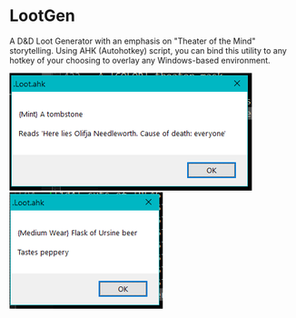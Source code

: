 # LootGen
A D&D Loot Generator with an emphasis on "Theater of the Mind" storytelling. Using AHK (Autohotkey) script, you can bind this utility to any hotkey of your choosing to overlay any Windows-based environment.

![DeathByEveryone](https://github.com/abbeyroad7/TOHP-D-Dgen/blob/main/Loot/.Screenshots/DeathbyEveryone.png)
![UrsineBeer](https://github.com/abbeyroad7/TOHP-D-Dgen/blob/main/Loot/.Screenshots/UrsineBeer.png)
